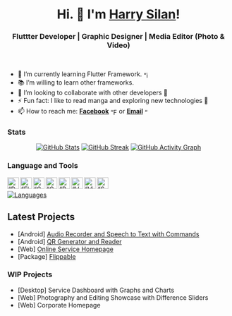 <h1 align="center"> Hi. 👋 I'm <a href="https://www.facebook.com/harlanx">Harry Silan</a>!</h1>
<h3 align="center">Fluttter Developer | Graphic Designer | Media Editor (Photo & Video)</h3>

<br />

- 🌱 I’m currently learning Flutter Framework. [<img align="center" alt=“icon” width="15px" src="https://www.vectorlogo.zone/logos/flutterio/flutterio-icon.svg" />][flutter]
- 📚 I’m willing to learn other frameworks.
- 👯 I’m looking to collaborate with other developers 🤝
- ⚡ Fun fact: I like to read manga and exploring new technologies 📖
- 📫 How to reach me: [**Facebook**][facebook] [<img align="center" alt=“Facebook” width="15px" src="https://www.vectorlogo.zone/logos/facebook/facebook-official.svg" />][facebook] or [**Email**][email] [<img align="center" alt=“Gmail” width="15px" src="https://www.vectorlogo.zone/logos/gmail/gmail-icon.svg" />][email]

### Stats
[<p align="center"><img title="GitHub Stats" src="https://github-readme-stats.vercel.app/api?username=harlanx&bg_color=ced7ce&icon_color=5194f0&border_color=dfdfdf&border_radius=2.5&show_icons=true&hide_border=false&include_all_commits=true&count_private=true" />][readmestat]
[<img title="GitHub Streak" src="https://github-readme-streak-stats.herokuapp.com?user=harlanx&background=ced7ce&border=cacaca&ring=5194f0&fire=5194f0&currStreakLabel=5194f0&hide_border=false" />][readmestreak]
[<img title="GitHub Activity Graph" src="https://activity-graph.herokuapp.com/graph?username=harlanx&custom_title=harlanx's%20Activity%20Graph&bg_color=ced7ce&color=000000&line=d5e5fa&point=5194f0&area_color=0032FF&radius=2.5&area=true" /></p>][readmegraph]

### Language and Tools
[<img align="left" alt=“Dart” title="Dart Language" width="26px" src="https://www.vectorlogo.zone/logos/dartlang/dartlang-icon.svg" />][dart]
[<img align="left" alt=“Flutter” title="Flutter Framework" width="26px" src="https://www.vectorlogo.zone/logos/flutterio/flutterio-icon.svg" />][flutter]
[<img align="left" alt=“C++” title="C++" width="26px" src="https://upload.wikimedia.org/wikipedia/commons/1/18/ISO_C%2B%2B_Logo.svg" />][cplus]
[<img align="left" alt=“C#” title="C#" width="26px" src="https://cdn.worldvectorlogo.com/logos/c--4.svg" />][csharp]
[<img align="left" alt=“Python” title="Python" width="26px" src="https://upload.wikimedia.org/wikipedia/commons/c/c3/Python-logo-notext.svg" />][python]
[<img align="left" alt=“VSCode” title="Visual Studio Code" width="26px" src="https://upload.wikimedia.org/wikipedia/commons/9/9a/Visual_Studio_Code_1.35_icon.svg" />][vscode]
[<img align="left" alt=“VisualStudio” title="Visual Studio" width="26px" src="https://upload.wikimedia.org/wikipedia/commons/5/59/Visual_Studio_Icon_2019.svg" />][vs]
[<img align="left" alt=“Supabase” title="Supabase" width="26px" src="https://user-images.githubusercontent.com/78299538/127101051-b808247f-7bd0-4be8-ad19-351a2a2ab557.png "/>][supabase]<br/>
[<p align="left"><img alt="Languages" title="Most Used Languages" src="https://github-readme-stats.vercel.app/api/top-langs/?username=harlanx&bg_color=ced7ce&layout=compact&langs_count=10"></p>][readmestat]


## Latest Projects
- [Android] [Audio Recorder and Speech to Text with Commands](https://github.com/harlanx/voice_recorder_recognizer)
- [Android] [QR Generator and Reader](https://github.com/harlanx/qr_generator_reader)
- [Web] [Online Service Homepage](https://github.com/harlanx/online_service_homepage)
- [Package] [Flippable](https://github.com/harlanx/flippable)

### WIP Projects
- [Desktop] Service Dashboard with Graphs and Charts
- [Web] Photography and Editing Showcase with Difference Sliders
- [Web] Corporate Homepage
<!--
**harlanx/harlanx** is a ✨ _special_ ✨ repository because its `README.md` (this file) appears on your GitHub profile.

Here are some ideas to get you started:

- 🔭 I’m currently exploring on ...

- 🤔 I’m looking for help with ...
- 💬 Ask me about ...
- 😄 Pronouns: ...
-->

[linkedin]: https://www.linkedin.com/in/harry-silan-86b4b1215
[github]: https://github.com/harlanx
[facebook]: https://www.facebook.com/harlanx
[email]: mailto:silan.harry@gmail.com
[dart]: https://dart.dev
[flutter]: https://flutter.dev
[cplus]: https://docs.microsoft.com/en-us/cpp
[csharp]: https://docs.microsoft.com/en-us/dotnet
[python]: https://www.python.org/doc
[vscode]: https://code.visualstudio.com
[vs]: https://visualstudio.microsoft.com
[supabase]: https://supabase.io
[readmestat]: https://github.com/anuraghazra/github-readme-stats
[readmestreak]: https://git.io/streak-stats
[readmegraph]: https://github.com/ashutosh00710/github-readme-activity-graph
